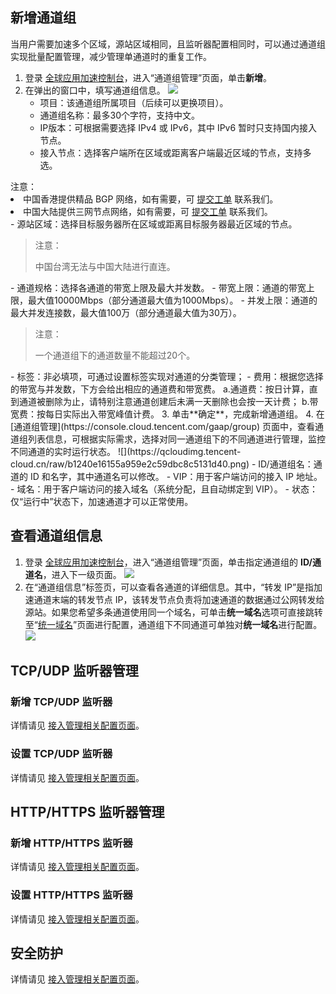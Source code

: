 ## 新增通道组

当用户需要加速多个区域，源站区域相同，且监听器配置相同时，可以通过通道组实现批量配置管理，减少管理单通道时的重复工作。

1. 登录 [全球应用加速控制台](https://console.cloud.tencent.com/gaap)，进入“通道组管理”页面，单击**新增**。
2. 在弹出的窗口中，填写通道组信息。
   ![](https://qcloudimg.tencent-cloud.cn/raw/5bf2df1b9b6961d2ac3f9b97fb95dc64.png)
   - 项目：该通道组所属项目（后续可以更换项目）。
   - 通道组名称：最多30个字符，支持中文。
   - IP版本：可根据需要选择 IPv4 或 IPv6，其中 IPv6 暂时只支持国内接入节点。
   - 接入节点：选择客户端所在区域或距离客户端最近区域的节点，支持多选。
   <blockquote class="d-mod-notice">
<div class="d-mod-title d-notice-title">
 <i class="d-icon-notice"></i>注意：
</div>
<li>中国香港提供精品 BGP 网络，如有需要，可 <a href="https://console.cloud.tencent.com/workorder/category">提交工单</a> 联系我们。</li>
<li>中国大陆提供三网节点网络，如有需要，可 <a href="https://console.cloud.tencent.com/workorder/category">提交工单</a> 联系我们。</li>
</blockquote>
- 源站区域：选择目标服务器所在区域或距离目标服务器最近区域的节点。
   <blockquote class="d-mod-notice">
                   <div class="d-mod-title d-notice-title">
                       <i class="d-icon-notice"></i>注意：
                   </div>
      <p> 中国台湾无法与中国大陆进行直连。</p>
               </blockquote>
- 通道规格：选择各通道的带宽上限及最大并发数。
- 带宽上限：通道的带宽上限，最大值10000Mbps（部分通道最大值为1000Mbps）。
- 并发上限：通道的最大并发连接数，最大值100万（部分通道最大值为30万）。
   <blockquote class="d-mod-notice">
                   <div class="d-mod-title d-notice-title">
                       <i class="d-icon-notice"></i>注意：
                   </div>
      <p> 一个通道组下的通道数量不能超过20个。</p>
               </blockquote>
- 标签：非必填项，可通过设置标签实现对通道的分类管理；
- 费用：根据您选择的带宽与并发数，下方会给出相应的通道费和带宽费。
  a.通道费：按日计算，直到通道被删除为止，请特别注意通道创建后未满一天删除也会按一天计费；
  b.带宽费：按每日实际出入带宽峰值计费。
3. 单击**确定**，完成新增通道组。
4. 在 [通道组管理](https://console.cloud.tencent.com/gaap/group) 页面中，查看通道组列表信息，可根据实际需求，选择对同一通道组下的不同通道进行管理，监控不同通道的实时运行状态。
   ![](https://qcloudimg.tencent-cloud.cn/raw/b1240e16155a959e2c59dbc8c5131d40.png)
   - ID/通道组名：通道的 ID 和名字，其中通道名可以修改。
   - VIP：用于客户端访问的接入 IP 地址。
   - 域名：用于客户端访问的接入域名（系统分配，且自动绑定到 VIP）。
   - 状态：仅“运行中”状态下，加速通道才可以正常使用。

## 查看通道组信息

1. 登录 [全球应用加速控制台](https://console.cloud.tencent.com/gaap)，进入“通道组管理”页面，单击指定通道组的 **ID/通道名**，进入下一级页面。
   ![](https://qcloudimg.tencent-cloud.cn/raw/6eb9f430d7b7e736de7d7a5af5b7969d.png)
2. 在“通道组信息”标签页，可以查看各通道的详细信息。其中，“转发 IP”是指加速通道末端的转发节点 IP，该转发节点负责将加速通道的数据通过公网转发给源站。如果您希望多条通道使用同一个域名，可单击**统一域名**选项可直接跳转至“[统一域名](https://console.cloud.tencent.com/gaap/domain)”页面进行配置，通道组下不同通道可单独对**统一域名**进行配置。
   ![](https://qcloudimg.tencent-cloud.cn/raw/9047d7cbd60a00199b12c950055a516f.png)

## TCP/UDP 监听器管理

### 新增 TCP/UDP 监听器

详情请见 [接入管理相关配置页面](https://cloud.tencent.com/document/product/608/13764#add)。

### 设置 TCP/UDP 监听器

详情请见 [接入管理相关配置页面](https://cloud.tencent.com/document/product/608/13764#set)。

## HTTP/HTTPS 监听器管理

### 新增 HTTP/HTTPS 监听器

详情请见 [接入管理相关配置页面](https://cloud.tencent.com/document/product/608/17539#.E6.96.B0.E5.A2.9Ehttp.2Fhttps-.E7.9B.91.E5.90.AC.E5.99.A8)。

### 设置 HTTP/HTTPS 监听器

详情请见 [接入管理相关配置页面](https://cloud.tencent.com/document/product/608/17539#.E8.AE.BE.E7.BD.AEhttp.2Fhttps-.E7.9B.91.E5.90.AC.E5.99.A8)。

## 安全防护

详情请见 [接入管理相关配置页面](https://cloud.tencent.com/document/product/608/60736)。

